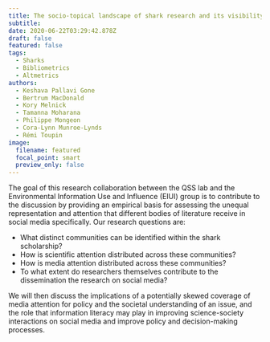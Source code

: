 ```yaml
---
title: The socio-topical landscape of shark research and its visibility in the media
subtitle: 
date: 2020-06-22T03:29:42.878Z
draft: false
featured: false
tags:
  - Sharks
  - Bibliometrics
  - Altmetrics
authors:
  - Keshava Pallavi Gone
  - Bertrum MacDonald
  - Kory Melnick
  - Tamanna Moharana
  - Philippe Mongeon
  - Cora-Lynn Munroe-Lynds
  - Rémi Toupin
image:
  filename: featured
  focal_point: smart
  preview_only: false
---
```


The goal of this research collaboration between the QSS lab and the Environmental Information Use and Influence (EIUI) group is to contribute to the discussion by providing an empirical basis for assessing the unequal representation and attention that different bodies of literature receive in social media specifically. Our research questions are:
- What distinct communities can be identified within the shark scholarship? 
- How is scientific attention distributed across these communities?
- How is media attention distributed across these communities?
- To what extent do researchers themselves contribute to the dissemination the research on social media?

We will then discuss the implications of a potentially skewed coverage of media attention for policy and the societal understanding of an issue, and the role that information literacy may play in improving science-society interactions on social media and improve policy and decision-making processes.




